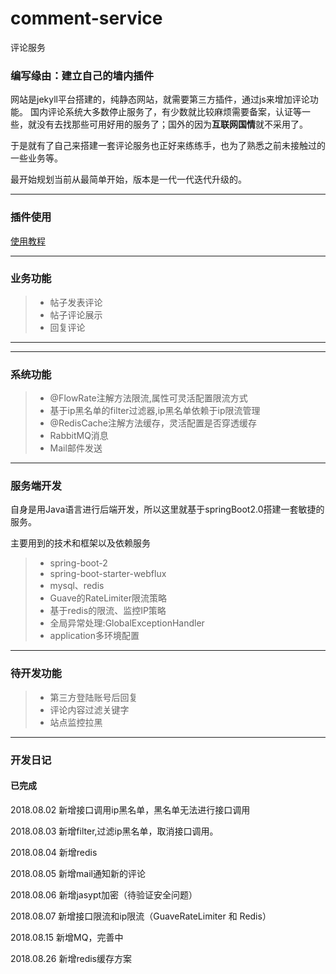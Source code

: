 # comment-service
评论服务
### 编写缘由：建立自己的墙内插件
网站是jekyll平台搭建的，纯静态网站，就需要第三方插件，通过js来增加评论功能。
国内评论系统大多数停止服务了，有少数就比较麻烦需要备案，认证等一些，就没有去找那些可用好用的服务了；国外的因为**互联网国情**就不采用了。

于是就有了自己来搭建一套评论服务也正好来练练手，也为了熟悉之前未接触过的一些业务等。

最开始规划当前从最简单开始，版本是一代一代迭代升级的。

---
### 插件使用
[使用教程][1]

---
### 业务功能
> * 帖子发表评论
> * 帖子评论展示
> * 回复评论
---

---
### 系统功能
> * @FlowRate注解方法限流,属性可灵活配置限流方式
> * 基于ip黑名单的filter过滤器,ip黑名单依赖于ip限流管理
> * @RedisCache注解方法缓存，灵活配置是否穿透缓存
> * RabbitMQ消息
> * Mail邮件发送
---

### 服务端开发
自身是用Java语言进行后端开发，所以这里就基于springBoot2.0搭建一套敏捷的服务。

主要用到的技术和框架以及依赖服务
>* spring-boot-2
>* spring-boot-starter-webflux
>* mysql、redis
>* Guave的RateLimiter限流策略
>* 基于redis的限流、监控IP策略
>* 全局异常处理:GlobalExceptionHandler
>* application多环境配置

---
### 待开发功能
> * 第三方登陆账号后回复
> * 评论内容过滤关键字
> * 站点监控拉黑

---
### 开发日记
#### 已完成
2018.08.02  新增接口调用ip黑名单，黑名单无法进行接口调用

2018.08.03  新增filter,过滤ip黑名单，取消接口调用。

2018.08.04  新增redis

2018.08.05  新增mail通知新的评论

2018.08.06  新增jasypt加密（待验证安全问题）

2018.08.07  新增接口限流和ip限流（GuaveRateLimiter 和 Redis）

2018.08.15  新增MQ，完善中

2018.08.26  新增redis缓存方案

            

[1]: https://www.shanbing.top/2018/07/26/%E8%87%AA%E5%B7%B1%E5%8A%A8%E6%89%8B%E7%BC%96%E5%86%99jekyll%E8%AF%84%E8%AE%BA%E6%8F%92%E4%BB%B6.html#%E6%8F%92%E4%BB%B6%E4%BD%BF%E7%94%A8
